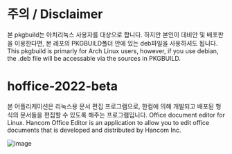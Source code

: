 # 주의 / Disclaimer
본 pkgbuild는 아치리눅스 사용자를 대상으로 합니다. 하지만 본인이 데비안 및 배포판을 이용한다면, 본 레포의 PKGBUILD폴더 안에 있는 deb파일을 사용하셔도 됩니다.
This pkgbuild is primarly for Arch Linux users, however, if you use debian, the .deb file will be accessable via the sources in PKGBUILD.

# hoffice-2022-beta
본 어플리케이션은 리눅스용 문서 편집 프로그램으로, 한컴에 의해 개발되고 배포된 형식의 문서들을 편집할 수 있도록 해주는 프로그램입니다.
Office document editor for Linux. Hancom Office Editor is an application to allow you to edit office documents that is developed and distributed by Hancom Inc.

![image](https://github.com/user-attachments/assets/0eed7d7c-eaec-4e34-a93e-01e35ddaa393)
